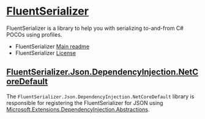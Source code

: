 ﻿# [FluentSerializer](https://github.com/Marvin-Brouwer/FluentSerializer#readme)

FluentSerializer is a library to help you with serializing to-and-from C# POCOs using profiles.

- FluentSerializer [Main readme](https://github.com/Marvin-Brouwer/FluentSerializer#readme)
- FluentSerializer [License](https://github.com/Marvin-Brouwer/FluentSerializer/blob/main/License.md#readme)

## [FluentSerializer.Json.DependencyInjection.NetCoreDefault](https://github.com/Marvin-Brouwer/FluentSerializer/tree/main/src/FluentSerializer.Json.DependencyInjection.NetCoreDefault#readme)

[DependencyInjectionNuget]: (https://www.nuget.org/packages/Microsoft.Extensions.DependencyInjection.Abstractions/)

The `FluentSerializer.Json.DependencyInjection.NetCoreDefault` library is responsible for registering the FluentSerializer for JSON using
[Microsoft.Extensions.DependencyInjection.Abstractions][DependencyInjectionNuget].
